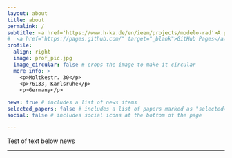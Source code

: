 ```yaml
---
layout: about
title: about
permalink: /
subtitle: <a href='https://www.h-ka.de/en/ieem/projects/modelo-rad'>A project at the Hochschule Karlsruhe</a>.
#  <a href="https://pages.github.com/" target="_blank">GitHub Pages</a>.
profile:
  align: right
  image: prof_pic.jpg
  image_circular: false # crops the image to make it circular
  more_info: >
    <p>Moltkestr. 30</p>
    <p>76133, Karlsruhe</p>
    <p>Germany</p>

news: true # includes a list of news items
selected_papers: false # includes a list of papers marked as "selected={true}"
social: false # includes social icons at the bottom of the page

---
```


Test of text below news

---